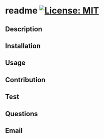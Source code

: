 # readme [![License: MIT](https://img.shields.io/badge/License-MIT-yellow.svg)](https://opensource.org/licenses/MIT)
## Description

## Installation 

## Usage

## Contribution

## Test

## Questions

## Email 


